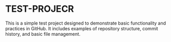 # TEST-PROJECR
This is a simple test project designed to demonstrate basic functionality and practices in GitHub. It includes examples of repository structure, commit history, and basic file management.
